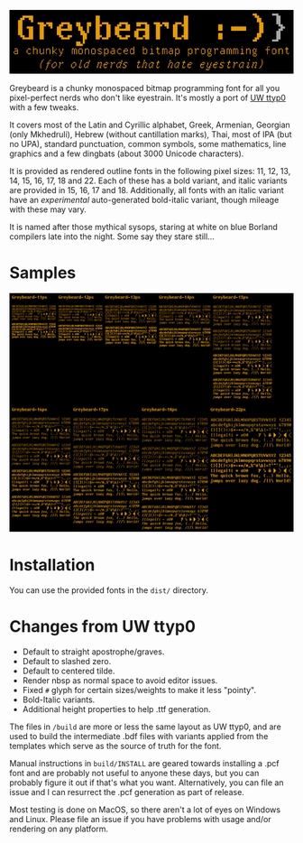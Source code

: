 ![Greybeard](logo.gif)

Greybeard is a chunky monospaced bitmap programming font for all you pixel-perfect nerds who don't like eyestrain. It's mostly a port of [UW ttyp0](http://people.mpi-inf.mpg.de/~uwe/misc/uw-ttyp0/) with a few tweaks.

It covers most of the Latin and Cyrillic alphabet, Greek, Armenian, Georgian (only Mkhedruli), Hebrew (without cantillation marks), Thai, most of IPA (but no UPA), standard punctuation, common symbols, some mathematics, line graphics and a few dingbats (about 3000 Unicode characters).

It is provided as rendered outline fonts in the following pixel sizes: 11, 12, 13, 14, 15, 16, 17, 18 and 22. Each of these has a bold variant, and italic variants are provided in 15, 16, 17 and 18. Additionally, all fonts with an italic variant have an *experimental* auto-generated bold-italic variant, though mileage with these may vary.

It is named after those mythical sysops, staring at white on blue Borland compilers late into the night. Some say they stare still...

# Samples

![Greybeard Samples](greybeard_sample.gif)

# Installation

You can use the provided fonts in the `dist/` directory.


# Changes from UW ttyp0

- Default to straight apostrophe/graves.
- Default to slashed zero.
- Default to centered tilde.
- Render nbsp as normal space to avoid editor issues.
- Fixed `#` glyph for certain sizes/weights to make it less "pointy".
- Bold-Italic variants.
- Additional height properties to help .ttf generation.

The files in `/build` are more or less the same layout as UW ttyp0, and are used to build the intermediate .bdf files with variants applied from the templates which serve as the source of truth for the font.

Manual instructions in `build/INSTALL` are geared towards installing a .pcf font and are probably not useful to anyone these days, but you can probably figure it out if that's what you want. Alternatively, you can file an issue and I can resurrect the .pcf generation as part of release.

Most testing is done on MacOS, so there aren't a lot of eyes on Windows and Linux. Please file an issue if you have problems with usage and/or rendering on any platform.
